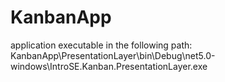 # KanbanApp
application executable in the following path:
KanbanApp\PresentationLayer\bin\Debug\net5.0-windows\IntroSE.Kanban.PresentationLayer.exe
